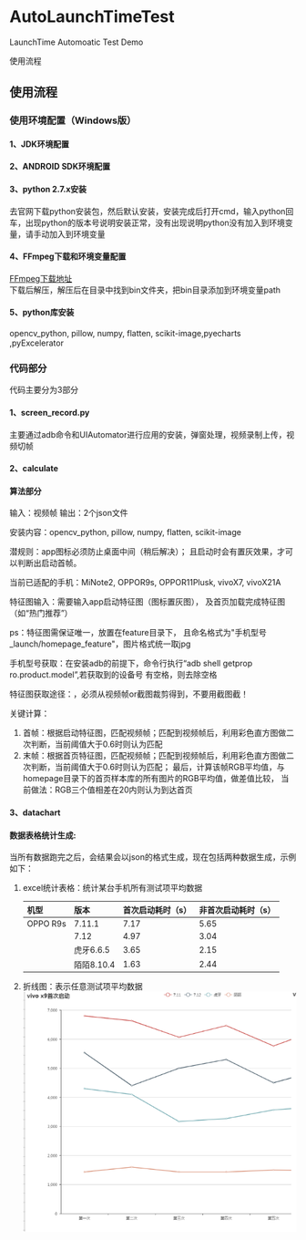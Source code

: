# AutoLaunchTimeTest
LaunchTime Automoatic Test Demo

使用流程

## 使用流程
### 使用环境配置（Windows版）
#### 1、JDK环境配置
#### 2、ANDROID SDK环境配置
#### 3、python 2.7.x安装
去官网下载python安装包，然后默认安装，安装完成后打开cmd，输入python回车，出现python的版本号说明安装正常，没有出现说明python没有加入到环境变量，请手动加入到环境变量
#### 4、FFmpeg下载和环境变量配置
[FFmpeg下载地址](https://www.ffmpeg.org/download.html#build-windows "Markdown")   
下载后解压，解压后在目录中找到bin文件夹，把bin目录添加到环境变量path
#### 5、python库安装
opencv_python, pillow, numpy, flatten, scikit-image,pyecharts
,pyExcelerator

### 代码部分
代码主要分为3部分
#### 1、screen_record.py
主要通过adb命令和UIAutomator进行应用的安装，弹窗处理，视频录制上传，视频切帧
#### 2、calculate
#### 算法部分

输入：视频帧
输出：2个json文件

安装内容：opencv_python, pillow, numpy, flatten, scikit-image

潜规则：app图标必须防止桌面中间（稍后解决）；
且启动时会有置灰效果，才可以判断出启动首帧。

当前已适配的手机：MiNote2, OPPOR9s, OPPOR11Plusk, vivoX7, vivoX21A

特征图输入：需要输入app启动特征图（图标置灰图），
及首页加载完成特征图（如“热门推荐”）

ps：特征图需保证唯一，放置在feature目录下，
且命名格式为"手机型号_launch/homepage_feature"，图片格式统一取jpg

手机型号获取：在安装adb的前提下，命令行执行“adb shell getprop ro.product.model”,若获取到的设备号
有空格，则去除空格


特征图获取途径：，必须从视频帧or截图裁剪得到，不要用截图截！

关键计算：
1. 首帧：根据启动特征图，匹配视频帧；匹配到视频帧后，利用彩色直方图做二次判断，当前阈值大于0.6时则认为匹配
2. 末帧：根据首页特征图，匹配视频帧；匹配到视频帧后，利用彩色直方图做二次判断，当前阈值大于0.6时则认为匹配；
最后，计算该帧RGB平均值，与homepage目录下的首页样本库的所有图片的RGB平均值，做差值比较，
当前做法：RGB三个值相差在20内则认为到达首页
#### 3、datachart

#### 数据表格统计生成:
当所有数据跑完之后，会结果会以json的格式生成，现在包括两种数据生成，示例如下：
1. excel统计表格：统计某台手机所有测试项平均数据

	|机型 | 版本 | 首次启动耗时（s） |非首次启动耗时（s）|
	|---------|---------|---------|---------|
	|OPPO R9s | 7.11.1 | 7.17 |5.65 |
	| | 7.12 | 4.97|3.04|
	| | 虎牙6.6.5 | 3.65 |2.15 |
	| |陌陌8.10.4 | 1.63 |2.44|
     
2. 折线图：表示任意测试项平均数据
	![折线图示例](https://github.com/hutcwp/img-floder/blob/master/line.png)





